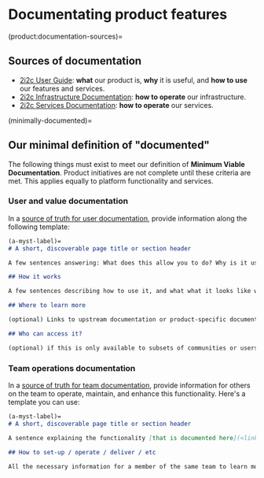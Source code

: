 # Documentating product features

(product:documentation-sources)=
## Sources of documentation

- [2i2c User Guide](https://docs.2i2c.org/): **what** our product is, **why** it is useful, and **how to use** our features and services.
- [2i2c Infrastructure Documentation](https://infrastructure.2i2c.org): **how to operate** our infrastructure.
- [2i2c Services Documentation](./services.md): **how to operate** our services.

(minimally-documented)=
## Our minimal definition of "documented"

The following things must exist to meet our definition of **Minimum Viable Documentation**. Product initiatives are not complete until these criteria are met. This applies equally to platform functionality and services.

### User and value documentation

In a [source of truth for user documentation](../operations/documentation.md), provide information along the following template:

```md
(a-myst-label)=
# A short, discoverable page title or section header

A few sentences answering: What does this allow you to do? Why is it useful? When should you use it? Who is it for?

## How it works

A few sentences describing how to use it, and what what it looks like when it works. What should you expect to happen as a user?

## Where to learn more

(optional) Links to upstream documentation or product-specific documentation where users can go into more detail.

## Who can access it?

(optional) if this is only available to subsets of communities or users, state which users/tiers/etc can use it.
```

### Team operations documentation

In a [source of truth for team documentation](../operations/documentation.md), provide information for others on the team to operate, maintain, and enhance this functionality. Here's a template you can use:


```md
(a-myst-label)=
# A short, discoverable page title or section header

A sentence explaining the functionality [that is documented here](<link to the user documentation>)

## How to set-up / operate / deliver / etc

All the necessary information for a member of the same team to learn more about how to perform, maintain, or understand the feature / service. It should be enough for another team member to get started and figure it out themselves without requiring the author to give missing context.
```
